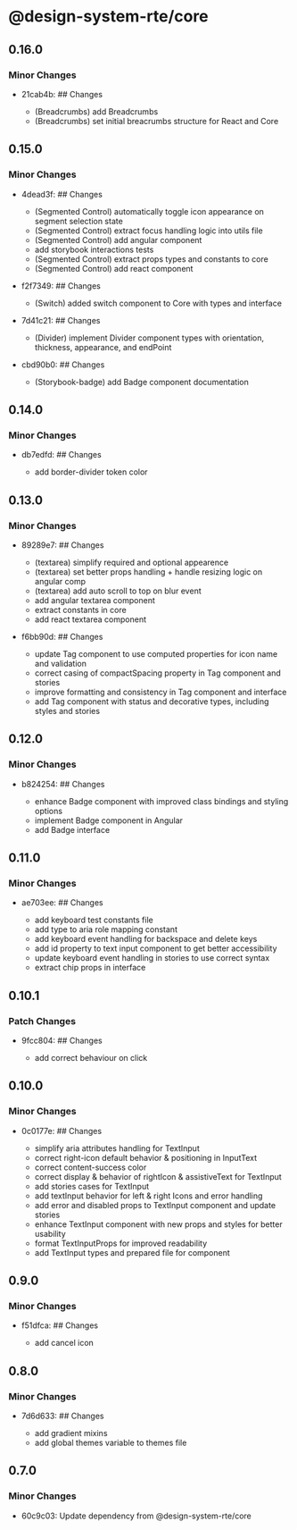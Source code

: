 # @design-system-rte/core

## 0.16.0

### Minor Changes

- 21cab4b: ## Changes

  - (Breadcrumbs) add Breadcrumbs
  - (Breadcrumbs) set initial breacrumbs structure for React and Core

## 0.15.0

### Minor Changes

- 4dead3f: ## Changes

  - (Segmented Control) automatically toggle icon appearance on segment selection state
  - (Segmented Control) extract focus handling logic into utils file
  - (Segmented Control) add angular component
  - add storybook interactions tests
  - (Segmented Control) extract props types and constants to core
  - (Segmented Control) add react component

- f2f7349: ## Changes

  - (Switch) added switch component to Core with types and interface

- 7d41c21: ## Changes

  - (Divider) implement Divider component types with orientation, thickness, appearance, and endPoint

- cbd90b0: ## Changes

  - (Storybook-badge) add Badge component documentation

## 0.14.0

### Minor Changes

- db7edfd: ## Changes

  - add border-divider token color

## 0.13.0

### Minor Changes

- 89289e7: ## Changes

  - (textarea) simplify required and optional appearence
  - (textarea) set better props handling + handle resizing logic on angular comp
  - (textarea) add auto scroll to top on blur event
  - add angular textarea component
  - extract constants in core
  - add react textarea component

- f6bb90d: ## Changes

  - update Tag component to use computed properties for icon name and validation
  - correct casing of compactSpacing property in Tag component and stories
  - improve formatting and consistency in Tag component and interface
  - add Tag component with status and decorative types, including styles and stories

## 0.12.0

### Minor Changes

- b824254: ## Changes

  - enhance Badge component with improved class bindings and styling options
  - implement Badge component in Angular
  - add Badge interface

## 0.11.0

### Minor Changes

- ae703ee: ## Changes

  - add keyboard test constants file
  - add type to aria role mapping constant
  - add keyboard event handling for backspace and delete keys
  - add id property to text input component to get better accessibility
  - update keyboard event handling in stories to use correct syntax
  - extract chip props in interface

## 0.10.1

### Patch Changes

- 9fcc804: ## Changes

  - add correct behaviour on click

## 0.10.0

### Minor Changes

- 0c0177e: ## Changes

  - simplify aria attributes handling for TextInput
  - correct right-icon default behavior & positioning in InputText
  - correct content-success color
  - correct display & behavior of rightIcon & assistiveText for TextInput
  - add stories cases for TextInput
  - add textInput behavior for left & right Icons and error handling
  - add error and disabled props to TextInput component and update stories
  - enhance TextInput component with new props and styles for better usability
  - format TextInputProps for improved readability
  - add TextInput types and prepared file for component

## 0.9.0

### Minor Changes

- f51dfca: ## Changes

  - add cancel icon

## 0.8.0

### Minor Changes

- 7d6d633: ## Changes

  - add gradient mixins
  - add global themes variable to themes file

## 0.7.0

### Minor Changes

- 60c9c03: Update dependency from @design-system-rte/core

